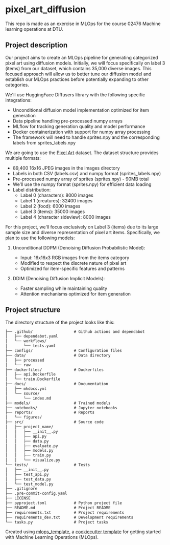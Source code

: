 # pixel_art_diffusion
This repo is made as an exercise in MLOps for the course 02476 Machine learning operations at DTU.

## Project description
Our project aims to create an MLOps pipeline for generating categorized pixel art using diffusion models. Initially, we will focus specifically on label 3 (items) from our dataset, which contains 35,000 diverse images. This focused approach will allow us to better tune our diffusion model and establish our MLOps practices before potentially expanding to other categories.

We'll use HuggingFace Diffusers library with the following specific integrations:
- Unconditional diffusion model implementation optimized for item generation
- Data pipeline handling pre-processed numpy arrays
- MLflow for tracking generation quality and model performance
- Docker containerization with support for numpy array processing
- The framework will need to handle sprites.npy and the corresponding labels from sprites_labels.npy

We are going to use the [Pixel Art](https://www.kaggle.com/datasets/ebrahimelgazar/pixel-art) dataset. The dataset structure provides multiple formats:
- 89,400 16x16 JPEG images in the images directory
- Labels in both CSV (labels.csv) and numpy format (sprites_labels.npy)
- Pre-processed numpy array of sprites (sprites.npy) - 90MB total
- We'll use the numpy format (sprites.npy) for efficient data loading
- Label distribution:
    - Label 0 (characters): 8000 images
    - Label 1 (creatures): 32400 images
    - Label 2 (food): 6000 images
    - Label 3 (items): 35000 images
    - Label 4 (character sideview): 8000 images

For this project, we'll focus exclusively on Label 3 (items) due to its large sample size and diverse representation of pixel art items.
Specifically, we plan to use the following models:

1. Unconditional DDPM (Denoising Diffusion Probabilistic Model):
    - Input: 16x16x3 RGB images from the items category
    - Modified to respect the discrete nature of pixel art
    - Optimized for item-specific features and patterns

2. DDIM (Denoising Diffusion Implicit Models):
    - Faster sampling while maintaining quality
    - Attention mechanisms optimized for item generation

## Project structure

The directory structure of the project looks like this:
```txt
├── .github/                  # Github actions and dependabot
│   ├── dependabot.yaml
│   └── workflows/
│       └── tests.yaml
├── configs/                  # Configuration files
├── data/                     # Data directory
│   ├── processed
│   └── raw
├── dockerfiles/              # Dockerfiles
│   ├── api.Dockerfile
│   └── train.Dockerfile
├── docs/                     # Documentation
│   ├── mkdocs.yml
│   └── source/
│       └── index.md
├── models/                   # Trained models
├── notebooks/                # Jupyter notebooks
├── reports/                  # Reports
│   └── figures/
├── src/                      # Source code
│   ├── project_name/
│   │   ├── __init__.py
│   │   ├── api.py
│   │   ├── data.py
│   │   ├── evaluate.py
│   │   ├── models.py
│   │   ├── train.py
│   │   └── visualize.py
└── tests/                    # Tests
│   ├── __init__.py
│   ├── test_api.py
│   ├── test_data.py
│   └── test_model.py
├── .gitignore
├── .pre-commit-config.yaml
├── LICENSE
├── pyproject.toml            # Python project file
├── README.md                 # Project README
├── requirements.txt          # Project requirements
├── requirements_dev.txt      # Development requirements
└── tasks.py                  # Project tasks
```


Created using [mlops_template](https://github.com/SkafteNicki/mlops_template),
a [cookiecutter template](https://github.com/cookiecutter/cookiecutter) for getting
started with Machine Learning Operations (MLOps).
